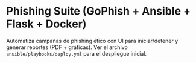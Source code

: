 # Phishing Suite (GoPhish + Ansible + Flask + Docker)

Automatiza campañas de phishing ético con UI para iniciar/detener y generar reportes (PDF + gráficas).
Ver el archivo `ansible/playbooks/deploy.yml` para el despliegue inicial.
